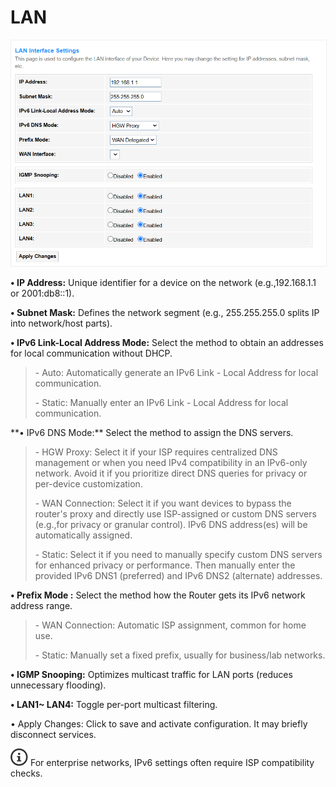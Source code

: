# LAN

<img src="../../../images/gp1200/image-6.png" alt="" width=1000px style="border: 1px solid #eee;" />

**• IP Address:** Unique identifier for a device on the network (e.g.,192.168.1.1 or 2001:db8::1).

**• Subnet Mask:** Defines the network segment (e.g., 255.255.255.0 splits IP into network/host parts).

**• IPv6 Link-Local Address Mode:** Select the method to obtain an addresses for local communication without DHCP.

<blockquote>
<p>- Auto: Automatically generate an IPv6 Link - Local Address for local communication.</p>
<p>- Static: Manually enter an IPv6 Link - Local Address for local communication.</p>
</blockquote>
**• IPv6 DNS Mode:** Select the method to assign the DNS servers.
<blockquote>   
<p>- HGW Proxy: Select it if your ISP requires centralized DNS management or when you need IPv4 compatibility in an IPv6-only network. Avoid it if you prioritize direct DNS queries for privacy or per-device customization.</p>
<p>- WAN Connection: Select it if you want devices to bypass the router's proxy and directly use ISP-assigned or custom DNS servers (e.g.,for privacy or granular control). IPv6 DNS address(es) will be automatically assigned.</p>  
<p>- Static: Select it if you need to manually specify custom DNS servers for enhanced privacy or performance. Then manually enter the provided IPv6 DNS1 (preferred) and IPv6 DNS2 (alternate) addresses.</p>
</blockquote>

**• Prefix Mode :** Select the method how the Router gets its IPv6 network address range. 
<blockquote>   
<p>- WAN Connection: Automatic ISP assignment, common for home use.</p>
<p>- Static: Manually set a fixed prefix, usually for business/lab networks.</p>
</blockquote>   

**• IGMP Snooping:** Optimizes multicast traffic for LAN ports (reduces unnecessary flooding).

**• LAN1~ LAN4:** Toggle per-port multicast filtering.

• Apply Changes: Click to save and activate configuration. It may briefly disconnect services.

<p><img src="../../../images/noteicon.png"> For enterprise networks, IPv6 settings often require ISP compatibility checks.</p>
